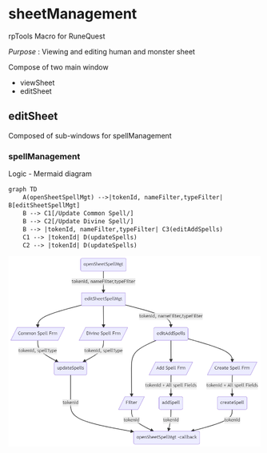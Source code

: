 # sheetManagement
rpTools Macro for RuneQuest

*Purpose* : Viewing and editing human and monster sheet

Compose of two main window
- viewSheet
- editSheet

## editSheet

Composed of sub-windows for spellManagement
### spellManagement

Logic - Mermaid diagram
```
graph TD
    A(openSheetSpellMgt) -->|tokenId, nameFilter,typeFilter| B[editSheetSpellMgt]
    B --> C1[/Update Common Spell/] 
    B --> C2[/Update Divine Spell/] 
    B --> |tokenId, nameFilter,typeFilter| C3(editAddSpells)
    C1 --> |tokenId| D(updateSpells)
    C2 --> |tokenId| D(updateSpells)
```

![spell Mgt flow](../../assets/doc/spellManagementFlow.png?raw=true)
